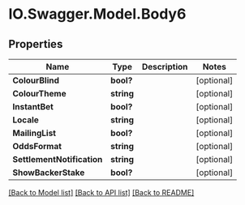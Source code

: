 # IO.Swagger.Model.Body6
## Properties

Name | Type | Description | Notes
------------ | ------------- | ------------- | -------------
**ColourBlind** | **bool?** |  | [optional] 
**ColourTheme** | **string** |  | [optional] 
**InstantBet** | **bool?** |  | [optional] 
**Locale** | **string** |  | [optional] 
**MailingList** | **bool?** |  | [optional] 
**OddsFormat** | **string** |  | [optional] 
**SettlementNotification** | **string** |  | [optional] 
**ShowBackerStake** | **bool?** |  | [optional] 

[[Back to Model list]](../README.md#documentation-for-models) [[Back to API list]](../README.md#documentation-for-api-endpoints) [[Back to README]](../README.md)

